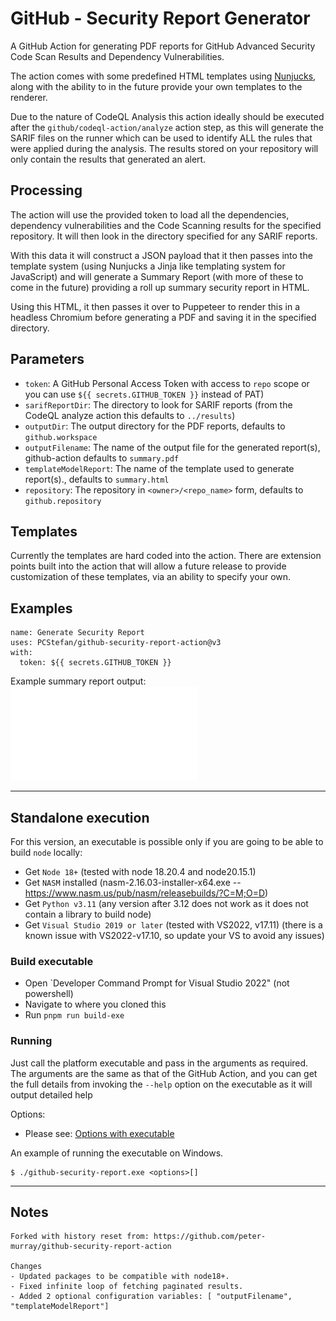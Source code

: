# GitHub - Security Report Generator

A GitHub Action for generating PDF reports for GitHub Advanced Security Code Scan Results and Dependency Vulnerabilities.

The action comes with some predefined HTML templates using [Nunjucks](https://mozilla.github.io/nunjucks/templating.html),
along with the ability to in the future provide your own templates to the renderer.

Due to the nature of CodeQL Analysis this action ideally should be executed after the `github/codeql-action/analyze`
action step, as this will generate the SARIF files on the runner which can be used to identify ALL the rules that were
applied during the analysis. The results stored on your repository will only contain the results that generated an alert.

## Processing

The action will use the provided token to load all the dependencies, dependency vulnerabilities and the Code Scanning
results for the specified repository. It will then look in the directory specified for any SARIF reports.

With this data it will construct a JSON payload that it then passes into the template system (using Nunjucks a Jinja
like templating system for JavaScript) and will generate a Summary Report (with more of these to come in the future)
providing a roll up summary security report in HTML.

Using this HTML, it then passes it over to Puppeteer to render this in a headless Chromium before generating a PDF and
saving it in the specified directory.


## Parameters

* `token`: A GitHub Personal Access Token with access to `repo` scope or you can use `${{ secrets.GITHUB_TOKEN }}` instead of PAT) 
* `sarifReportDir`: The directory to look for SARIF reports (from the CodeQL analyze action this defaults to `../results`)
* `outputDir`: The output directory for the PDF reports, defaults to `github.workspace`
* `outputFilename`: The name of the output file for the generated report(s), github-action defaults to `summary.pdf`
* `templateModelReport`: The name of the template used to generate report(s)., defaults to `summary.html`
* `repository`: The repository in `<owner>/<repo_name>` form, defaults to `github.repository`


## Templates

Currently the templates are hard coded into the action. There are extension points built into the action that will allow
a future release to provide customization of these templates, via an ability to specify your own.


## Examples

```
name: Generate Security Report
uses: PCStefan/github-security-report-action@v3
with:
  token: ${{ secrets.GITHUB_TOKEN }}
```

Example summary report output:
![Example summary report](./samples/summary.pdf)

---


## Standalone execution

For this version, an executable is possible only if you are going to be able to build `node` locally:
- Get `Node 18+` (tested with node 18.20.4 and node20.15.1)
- Get `NASM` installed (nasm-2.16.03-installer-x64.exe -- https://www.nasm.us/pub/nasm/releasebuilds/?C=M;O=D)
- Get `Python v3.11` (any version after 3.12 does not work as it does not contain a library to build node)
- Get `Visual Studio 2019 or later` (tested with VS2022, v17.11) (there is a known issue with VS2022-v17.10, so update your VS to avoid any issues)

### Build executable
- Open `Developer Command Prompt for Visual Studio 2022" (not powershell)
- Navigate to where you cloned this
- Run `pnpm run build-exe`

### Running
Just call the platform executable and pass in the arguments as required. The arguments are the same as that of the GitHub Action, and you can get the full details from invoking the `--help` option on the executable as it will output detailed help

Options:
- Please see: [Options with executable](https://github.com/PCStefan/github-security-report-action/blob/main/src/executable.ts#L14-L21)

An example of running the executable on Windows.
```
$ ./github-security-report.exe <options>[] 
```


---

## Notes

```
Forked with history reset from: https://github.com/peter-murray/github-security-report-action

Changes
- Updated packages to be compatible with node18+.
- Fixed infinite loop of fetching paginated results.
- Added 2 optional configuration variables: [ "outputFilename", "templateModelReport"]
```

